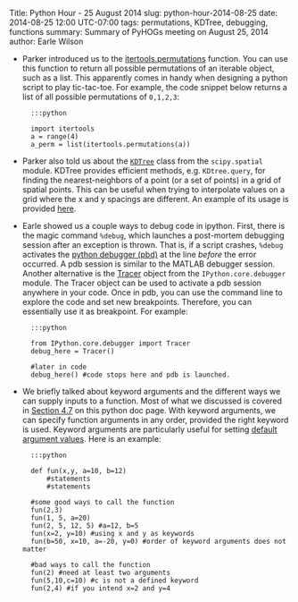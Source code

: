 Title: Python Hour - 25 August 2014
slug: python-hour-2014-08-25
date: 2014-08-25 12:00 UTC-07:00
tags: permutations, KDTree, debugging, functions
summary: Summary of PyHOGs meeting on August 25, 2014
author: Earle Wilson

+ Parker introduced us to the [itertools.permutations](https://docs.python.org/2/library/itertools.html#itertools.permutations) function. You can use this function to return all possible permutations of an iterable object, such as a list. This apparently comes in handy when designing a python script to play tic-tac-toe. For example, the code snippet below returns a list of all possible permutations of `0,1,2,3`:
	
		:::python
	
		import itertools
		a = range(4)
		a_perm = list(itertools.permutations(a)) 


 
+ Parker also told us about the [`KDTree`](http://docs.scipy.org/doc/scipy-0.14.0/reference/generated/scipy.spatial.KDTree.html) class from the `scipy.spatial` module. KDTree provides efficient methods, e.g. `KDtree.query`, for finding the nearest-neighbors of a point (or a set of points) in a grid of spatial points. This can be useful when trying to interpolate values on a grid where the x and y spacings are different. An example of its usage is provided [here](http://docs.scipy.org/doc/scipy-0.14.0/reference/generated/scipy.spatial.KDTree.query.html#scipy.spatial.KDTree.query).

+ Earle showed us a couple ways to debug code in ipython. First, there is the magic command `%debug`, which launches a post-mortem debugging session after an exception is thrown. That is, if a script crashes, `%debug` activates the [python debugger (pbd)](https://docs.python.org/2/library/pdb.html) at the line *before* the error occurred. A pdb session is similar to the MATLAB debugger session. Another alternative is the [Tracer](http://ipython.org/ipython-doc/dev/api/generated/IPython.core.debugger.html#classes) object from the `IPython.core.debugger` module. The Tracer object can be used to activate a pdb session anywhere in your code. Once in pdb, you can use the command line to explore the code and set new breakpoints. Therefore, you can essentially use it as breakpoint. For example:

		:::python	
		
		from IPython.core.debugger import Tracer
		debug_here = Tracer()
	
		#later in code
		debug_here() #code stops here and pdb is launched.
   	 	

+ We briefly talked about keyword arguments and the different ways we can supply inputs to a function. Most of what we discussed is covered in [Section 4.7](https://docs.python.org/2/tutorial/controlflow.html#keyword-arguments) on this python doc page. With keyword arguments, we can specify function arguments in any order, provided the right keyword is used. Keyword arguments are particularly useful for setting [default argument values](https://docs.python.org/2/tutorial/controlflow.html#default-argument-values). Here is an example:

		:::python
		
		def fun(x,y, a=10, b=12)
			#statements
			#statements
		
		#some good ways to call the function
		fun(2,3) 
		fun(1, 5, a=20) 
		fun(2, 5, 12, 5) #a=12, b=5
		fun(x=2, y=10) #using x and y as keywords
		fun(b=50, x=10, a=-20, y=0) #order of keyword arguments does not matter
		
		#bad ways to call the function
		fun(2) #need at least two arguments
		fun(5,10,c=10) #c is not a defined keyword
		fun(2,4) #if you intend x=2 and y=4


	





